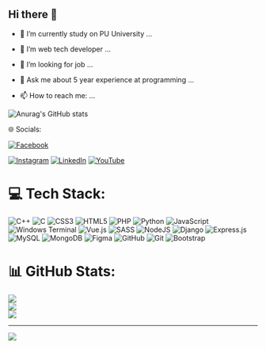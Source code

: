 ## Hi there 👋

<!-- level 1:simple -->

- 🔭 I’m currently study on PU University ...
- 🌱 I’m  web tech developer ...
- 🤔 I’m looking for job ...
- 💬 Ask me about 5 year experience at programming  ...
- 📫 How to reach me: ...


  <!-- github -->
![Anurag's GitHub stats](https://github-readme-stats.vercel.app/api?username=abdipapaaj&show_icons=true&theme=radical)
<!-- link 
(https://github.com/abdipapaaj/github-readme-stats)
--!>



🌐 Socials:
<!--  -->
[![Facebook](https://img.shields.io/badge/Facebook-%231877F2.svg?logo=Facebook&logoColor=white)](https://facebook.com/papa.com) 
<!--    -->
[![Instagram](https://img.shields.io/badge/Instagram-%23E4405F.svg?logo=Instagram&logoColor=white)](https://instagram.com/papa.com) [![LinkedIn](https://img.shields.io/badge/LinkedIn-%230077B5.svg?logo=linkedin&logoColor=white)](https://linkedin.com/in/papa.com) [![YouTube](https://img.shields.io/badge/YouTube-%23FF0000.svg?logo=YouTube&logoColor=white)](https://youtube.com/@papa.com) 

# 💻 Tech Stack:
![C++](https://img.shields.io/badge/c++-%2300599C.svg?style=for-the-badge&logo=c%2B%2B&logoColor=white) ![C](https://img.shields.io/badge/c-%2300599C.svg?style=for-the-badge&logo=c&logoColor=white) ![CSS3](https://img.shields.io/badge/css3-%231572B6.svg?style=for-the-badge&logo=css3&logoColor=white) ![HTML5](https://img.shields.io/badge/html5-%23E34F26.svg?style=for-the-badge&logo=html5&logoColor=white) ![PHP](https://img.shields.io/badge/php-%23777BB4.svg?style=for-the-badge&logo=php&logoColor=white) ![Python](https://img.shields.io/badge/python-3670A0?style=for-the-badge&logo=python&logoColor=ffdd54) ![JavaScript](https://img.shields.io/badge/javascript-%23323330.svg?style=for-the-badge&logo=javascript&logoColor=%23F7DF1E) ![Windows Terminal](https://img.shields.io/badge/Windows%20Terminal-%234D4D4D.svg?style=for-the-badge&logo=windows-terminal&logoColor=white)  ![Vue.js](https://img.shields.io/badge/vue.js-%2335495e.svg?style=for-the-badge&logo=vuedotjs&logoColor=%234FC08D) ![SASS](https://img.shields.io/badge/SASS-hotpink.svg?style=for-the-badge&logo=SASS&logoColor=white) ![NodeJS](https://img.shields.io/badge/node.js-6DA55F?style=for-the-badge&logo=node.js&logoColor=white)  ![Django](https://img.shields.io/badge/django-%23092E20.svg?style=for-the-badge&logo=django&logoColor=white) ![Express.js](https://img.shields.io/badge/express.js-%23404d59.svg?style=for-the-badge&logo=express&logoColor=%2361DAFB)  ![MySQL](https://img.shields.io/badge/mysql-4479A1.svg?style=for-the-badge&logo=mysql&logoColor=white) ![MongoDB](https://img.shields.io/badge/MongoDB-%234ea94b.svg?style=for-the-badge&logo=mongodb&logoColor=white) ![Figma](https://img.shields.io/badge/figma-%23F24E1E.svg?style=for-the-badge&logo=figma&logoColor=white) ![GitHub](https://img.shields.io/badge/github-%23121011.svg?style=for-the-badge&logo=github&logoColor=white) ![Git](https://img.shields.io/badge/git-%23F05033.svg?style=for-the-badge&logo=git&logoColor=white)  ![Bootstrap](https://img.shields.io/badge/bootstrap-%238511FA.svg?style=for-the-badge&logo=bootstrap&logoColor=white)
# 📊 GitHub Stats:
![](https://github-readme-stats.vercel.app/api?username=abdipapaaj&theme=dark&hide_border=false&include_all_commits=false&count_private=false)<br/>
![](https://github-readme-streak-stats.herokuapp.com/?user=abdipapaaj&theme=dark&hide_border=false)<br/>
![](https://github-readme-stats.vercel.app/api/top-langs/?username=abdipapaaj&theme=dark&hide_border=false&include_all_commits=false&count_private=false&layout=compact)

---
[![](https://visitcount.itsvg.in/api?id=abdipapaaj&icon=0&color=0)](https://visitcount.itsvg.in)

<!-- Proudly created with GPRM ( https://gprm.itsvg.in ) -->
